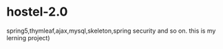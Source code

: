 # hostel-2.0
spring5,thymleaf,ajax,mysql,skeleton,spring security and so on.
this is my lerning project)
